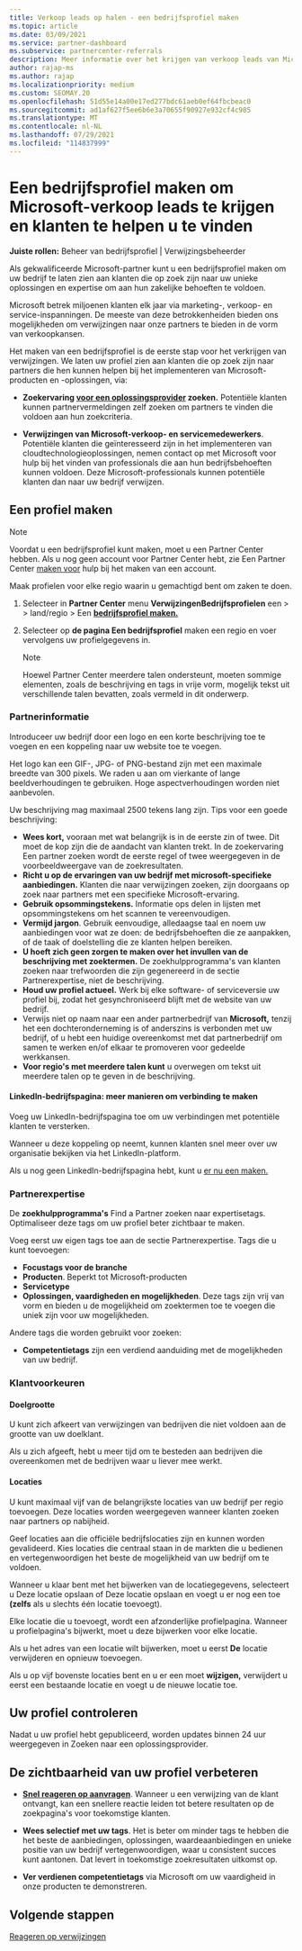 ```yaml
---
title: Verkoop leads op halen - een bedrijfsprofiel maken
ms.topic: article
ms.date: 03/09/2021
ms.service: partner-dashboard
ms.subservice: partnercenter-referrals
description: Meer informatie over het krijgen van verkoop leads van Microsoft. Eén sleutel is het maken van een bedrijfsprofiel in Partner Center waarmee klanten u gemakkelijker kunnen vinden.
author: rajap-ms
ms.author: rajap
ms.localizationpriority: medium
ms.custom: SEOMAY.20
ms.openlocfilehash: 51d55e14a00e17ed277bdc61aeb0ef64fbcbeac0
ms.sourcegitcommit: ad1af627f5ee6b6e3a70655f90927e932cf4c985
ms.translationtype: MT
ms.contentlocale: nl-NL
ms.lasthandoff: 07/29/2021
ms.locfileid: "114837999"
---
```

# <a name="create-a-business-profile-to-get-microsoft-sales-leads-and-help-customers-find-you"></a>Een bedrijfsprofiel maken om Microsoft-verkoop leads te krijgen en klanten te helpen u te vinden

**Juiste rollen:** Beheer van bedrijfsprofiel | Verwijzingsbeheerder

Als gekwalificeerde Microsoft-partner kunt u een bedrijfsprofiel maken om uw bedrijf te laten zien aan klanten die op zoek zijn naar uw unieke oplossingen en expertise om aan hun zakelijke behoeften te voldoen.

Microsoft betrek miljoenen klanten elk jaar via marketing-, verkoop- en service-inspanningen. De meeste van deze betrokkenheiden bieden ons mogelijkheden om verwijzingen naar onze partners te bieden in de vorm van verkoopkansen. 

Het maken van een bedrijfsprofiel is de eerste stap voor het verkrijgen van verwijzingen. We laten uw profiel zien aan klanten die op zoek zijn naar partners die hen kunnen helpen bij het implementeren van Microsoft-producten en -oplossingen, via:

- **Zoekervaring [voor een oplossingsprovider](https://www.microsoft.com/solution-providers/home) zoeken.** Potentiële klanten kunnen partnervermeldingen zelf zoeken om partners te vinden die voldoen aan hun zoekcriteria.

- **Verwijzingen van Microsoft-verkoop- en servicemedewerkers**. Potentiële klanten die geïnteresseerd zijn in het implementeren van cloudtechnologieoplossingen, nemen contact op met Microsoft voor hulp bij het vinden van professionals die aan hun bedrijfsbehoeften kunnen voldoen. Deze Microsoft-professionals kunnen potentiële klanten dan naar uw bedrijf verwijzen.

## <a name="create-a-profile"></a>Een profiel maken

> [!NOTE]  
> Voordat u een bedrijfsprofiel kunt maken, moet u een Partner Center hebben. Als u nog geen account voor Partner Center hebt, zie Een Partner Center [maken voor](mpn-create-a-partner-center-account.md) hulp bij het maken van een account.

Maak profielen voor elke regio waarin u gemachtigd bent om zaken te doen.

1. Selecteer in **Partner Center** menu **VerwijzingenBedrijfsprofielen** een &gt;  &gt; land/regio > Een **[bedrijfsprofiel maken.](https://partner.microsoft.com/referrals/businessprofiles/)**

2. Selecteer op **de pagina Een bedrijfsprofiel** maken een regio en voer vervolgens uw profielgegevens in.
   > [!NOTE]  
   >  Hoewel Partner Center meerdere talen ondersteunt, moeten sommige elementen, zoals de beschrijving en tags in vrije vorm, mogelijk tekst uit verschillende talen bevatten, zoals vermeld in dit onderwerp.

### <a name="partner-information"></a>Partnerinformatie

Introduceer uw bedrijf door een logo en een korte beschrijving toe te voegen en een koppeling naar uw website toe te voegen. 

Het logo kan een GIF-, JPG- of PNG-bestand zijn met een maximale breedte van 300 pixels. We raden u aan om vierkante of lange beeldverhoudingen te gebruiken. Hoge aspectverhoudingen worden niet aanbevolen.

Uw beschrijving mag maximaal 2500 tekens lang zijn. Tips voor een goede beschrijving: 

-  **Wees kort,** vooraan met wat belangrijk is in de eerste zin of twee. Dit moet de kop zijn die de aandacht van klanten trekt. In de zoekervaring Een partner zoeken wordt de eerste regel of twee weergegeven in de voorbeeldweergave van de zoekresultaten.
-  **Richt u op de ervaringen van uw bedrijf met microsoft-specifieke aanbiedingen.** Klanten die naar verwijzingen zoeken, zijn doorgaans op zoek naar partners met een specifieke Microsoft-ervaring.
-  **Gebruik opsommingstekens.** Informatie ops delen in lijsten met opsommingstekens om het scannen te vereenvoudigen.
-  **Vermijd jargon**. Gebruik eenvoudige, alledaagse taal en noem uw aanbiedingen voor wat ze doen: de bedrijfsbehoeften die ze aanpakken, of de taak of doelstelling die ze klanten helpen bereiken.
-  **U hoeft zich geen zorgen te maken over het invullen van de beschrijving met zoektermen.** De zoekhulpprogramma's van klanten zoeken naar trefwoorden die zijn gegenereerd in de sectie Partnerexpertise, niet de beschrijving.
-  **Houd uw profiel actueel.** Werk bij elke software- of serviceversie uw profiel bij, zodat het gesynchroniseerd blijft met de website van uw bedrijf.
-  Verwijs niet op naam naar een ander partnerbedrijf van **Microsoft,** tenzij het een dochteronderneming is of anderszins is verbonden met uw bedrijf, of u hebt een huidige overeenkomst met dat partnerbedrijf om samen te werken en/of elkaar te promoveren voor gedeelde werkkansen.
-  **Voor regio's met meerdere talen kunt** u overwegen om tekst uit meerdere talen op te geven in de beschrijving.

#### <a name="linkedin-company-page-more-ways-to-connect"></a>LinkedIn-bedrijfspagina: meer manieren om verbinding te maken

Voeg uw LinkedIn-bedrijfspagina toe om uw verbindingen met potentiële klanten te versterken. 

Wanneer u deze koppeling op neemt, kunnen klanten snel meer over uw organisatie bekijken via het LinkedIn-platform.

Als u nog geen LinkedIn-bedrijfspagina hebt, kunt u [er nu een maken.](https://www.linkedin.com/company/setup/new/)

### <a name="partner-expertise"></a>Partnerexpertise

De **zoekhulpprogramma's** Find a Partner zoeken naar expertisetags. Optimaliseer deze tags om uw profiel beter zichtbaar te maken.

Voeg eerst uw eigen tags toe aan de sectie Partnerexpertise. Tags die u kunt toevoegen: 

-  **Focustags voor de branche**
-  **Producten**. Beperkt tot Microsoft-producten
-  **Servicetype**
-  **Oplossingen, vaardigheden en mogelijkheden**. Deze tags zijn vrij van vorm en bieden u de mogelijkheid om zoektermen toe te voegen die uniek zijn voor uw mogelijkheden.

Andere tags die worden gebruikt voor zoeken:

- **Competentietags** zijn een verdiend aanduiding met de mogelijkheden van uw bedrijf.

### <a name="customer-preferences"></a>Klantvoorkeuren

#### <a name="target-size"></a>Doelgrootte

U kunt zich afkeert van verwijzingen van bedrijven die niet voldoen aan de grootte van uw doelklant.

Als u zich afgeeft, hebt u meer tijd om te besteden aan bedrijven die overeenkomen met de bedrijven waar u liever mee werkt.

#### <a name="locations"></a>Locaties

U kunt maximaal vijf van de belangrijkste locaties van uw bedrijf per regio toevoegen. Deze locaties worden weergegeven wanneer klanten zoeken naar partners op nabijheid.

Geef locaties aan die officiële bedrijfslocaties zijn en kunnen worden gevalideerd. Kies locaties die centraal staan in de markten die u bedienen en vertegenwoordigen het beste de mogelijkheid van uw bedrijf om te voldoen.

Wanneer u klaar bent met het  bijwerken van de locatiegegevens, selecteert u Deze locatie opslaan of Deze locatie opslaan en voegt u er nog een toe **(zelfs** als u slechts één locatie toevoegt).

Elke locatie die u toevoegt, wordt een afzonderlijke profielpagina. Wanneer u profielpagina's bijwerkt, moet u deze bijwerken voor elke locatie.

Als u het adres van een locatie wilt bijwerken, moet u eerst **De** locatie verwijderen en opnieuw toevoegen.

Als u op vijf bovenste locaties bent en u er een moet **wijzigen,** verwijdert u eerst een bestaande locatie en voegt u de nieuwe locatie toe.

## <a name="review-your-profile"></a>Uw profiel controleren

Nadat u uw profiel hebt [](https://www.microsoft.com/solution-providers/home) gepubliceerd, worden updates binnen 24 uur weergegeven in Zoeken naar een oplossingsprovider.

## <a name="improve-the-visibility-of-your-profile"></a>De zichtbaarheid van uw profiel verbeteren

- **[Snel reageren op aanvragen](manage-leads.md)**. Wanneer u een verwijzing van de klant ontvangt, kan een snellere reactie leiden tot betere resultaten op de zoekpagina's voor toekomstige klanten.

- **Wees selectief met uw tags**.  Het is beter om minder tags te hebben die het beste de aanbiedingen, oplossingen, waardeaanbiedingen en unieke positie van uw bedrijf vertegenwoordigen, waar u consistent succes kunt aantonen.  Dat levert in toekomstige zoekresultaten uitkomst op.
- **Ver verdienen competentietags** via Microsoft om uw vaardigheid in onze producten te demonstreren.

## <a name="next-steps"></a>Volgende stappen

[Reageren op verwijzingen](manage-leads.md)
